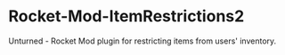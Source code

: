 # Rocket-Mod-ItemRestrictions2
Unturned - Rocket Mod plugin for restricting items from users' inventory.
